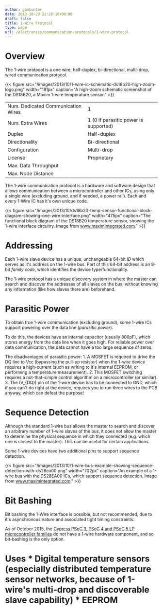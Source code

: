 ```yaml
---
author: gbmhunter
date: 2013-10-20 22:28:10+00:00
draft: false
title: 1-Wire Protocol
type: page
url: /electronics/communication-protocols/1-wire-protocol
---
```


# Overview

The 1-wire protocol is a one wire, half-duplex, bi-directional, multi-drop, wired communication protocol.

{{< figure src="/images/2013/10/1-wire-ic-schematic-ds18b20-high-zoom-logo.png" width="181px" caption="A high-zoom schematic screenshot of the DS18B20, a Maxim 1-wire temperature sensor."  >}}<table ><tbody ><tr >
<td >Num. Dedicated Communication Wires
</td>
<td >1
</td></tr><tr >
<td >Num. Extra Wires
</td>
<td >1 (0 if parasitic power is supported)
</td></tr><tr >
<td >Duplex
</td>
<td >Half-duplex
</td></tr><tr >
<td >Directionality
</td>
<td >Bi-directional
</td></tr><tr >
<td >Configuration
</td>
<td >Multi-drop
</td></tr><tr >
<td >License
</td>
<td >Proprietary
</td></tr><tr >
<td >Max. Data Throughput
</td>
<td > 
</td></tr><tr >
<td >Max. Node Distance
</td>
<td > 
</td></tr></tbody></table>

The 1-wire communication protocol is a hardware and software design that allows communication between a microcontroller and other ICs, using only a single wire (excluding ground, and if needed, a power rail). Each and every 1-Wire IC has it's own unique code.

{{< figure src="/images/2013/10/ds18b20-temp-sensor-functional-block-diagram-showing-one-wire-interface.png" width="475px" caption="The functional block diagram of the DS18B20 temperature sensor, showing the 1-wire interface circuitry. Image from www.maximintegrated.com."  >}}

# Addressing

Each 1-wire slave device has a unique, unchangeable 64-bit _ID_ which serves as it's address on the 1-wire bus. Part of this 64-bit address is an 8-bit _family code_, which identifies the device type/functionality.

The 1-wire protocol has a unique discovery system in where the master can search and discover the addresses of all slaves on the bus, without knowing any information (like how slaves there are) beforehand.

# Parasitic Power

To obtain true 1-wire communication (excluding ground), some 1-wire ICs support powering over the data line (_parasitic power_).

To do this, the devices have an internal capacitor (usually 800pF), which stores energy from the data line when it goes high. For reliable power over data communication, the data cannot have a too large sequence of zeros.

The disadvantages of parasitic power:  1. A MOSFET is required to drive the DQ line to Vcc (bypassing the pull-up resistor) when the 1-wire device requires a high-current (such as writing to it's internal EEPROM, or performing a temperature measurement).  2. This MOSFET switching requires a not-that-simple control algorithm on a microcontroller (or similar).  3. The \(V_{DQ}\) pin of the 1-wire device has to be connected to GND, which if you can't do right at the device, requires you to run three wires to the PCB anyway, which can defeat the purpose!

# Sequence Detection

Although the standard 1-wire bus allows the master to search and discover an arbitrary number of 1-wire slaves of the bus, it does not allow the master to determine the physical sequence in which they connected (e.g. which one is closest to the master). This can be useful for certain applications.

Some 1-wire devices have two additional pins to support sequence detection.

{{< figure src="/images/2013/10/1-wire-bus-example-showing-sequence-detection-with-ds28ea00.png" width="702px" caption="An example of a 1-wire bus with the DS28EA00 ICs, which support sequence detection. Image from www.maximintegrated.com."  >}}

# Bit Bashing

Bit bashing the 1-Wire interface is possible, but not recommended, due to it's asynchronous nature and associated tight timing constraints.

As of October 2015, the [Cypress PSoC 3, PSoC 4 and PSoC 5 LP microcontroller families](http://blog.mbedded.ninja/programming/microcontrollers/psoc) do not have a 1-wire hardware component, and so bit-bashing is the only option.

# Uses  * Digital temperature sensors (especially distributed temperature sensor networks, because of 1-wire's multi-drop and discoverable slave capability)  * EEPROM
